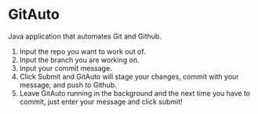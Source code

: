 # GitAuto

Java application that automates Git and Github. 

1. Input the repo you want to work out of.
2. Input the branch you are working on.
3. Input your commit message.
4. Click Submit and GitAuto will stage your changes, commit with your message, and push to Github.
5. Leave GitAuto running in the background and the next time you have to commit, just enter your message and click submit!


